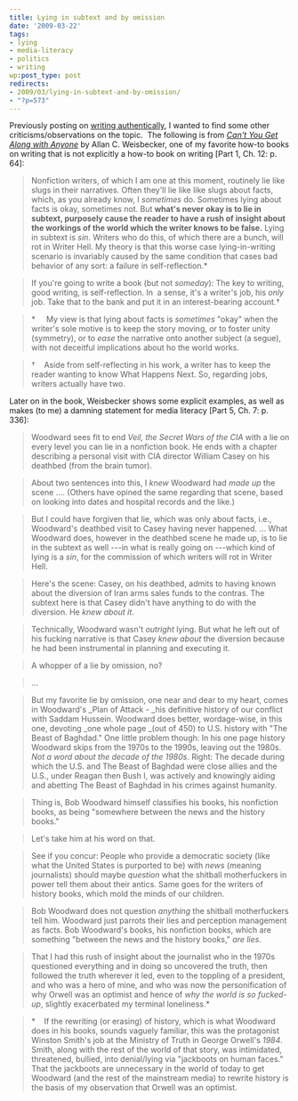 ```yaml
---
title: Lying in subtext and by omission
date: '2009-03-22'
tags:
- lying
- media-literacy
- politics
- writing
wp:post_type: post
redirects:
- 2009/03/lying-in-subtext-and-by-omission/
- "?p=573"
---
```


Previously posting on [writing authentically](http://www.island94.org/2009/03/pratfalls-to-writing-authentically/), I wanted to find some other criticisms/observations on the topic.  The following is from [_Can't You Get Along with Anyone_](http://www.amazon.com/Cant-You-Get-Along-Anyone/dp/0979711703) by Allan C. Weisbecker, one of my favorite how-to books on writing that is not explicitly a how-to book on writing [Part 1, Ch. 12: p. 64]:

> Nonfiction writers, of which I am one at this moment, routinely lie like slugs in their narratives. Often they'll lie like like slugs about facts, which, as you already know, I _sometimes_ do. Sometimes lying about facts is okay, sometimes not. But **what's never okay is to lie in subtext, purposely cause the reader to have a rush of insight about the workings of the world which the writer knows to be false.** Lying in subtext is _sin_. Writers who do this, of which there are a bunch, will rot in Writer Hell. My theory is that this worse case lying-in-writing scenario is invariably caused by the same condition that cases bad behavior of any sort: a failure in self-reflection.\*

>

> If you're going to write a book (but not _someday_): The key to writing, good writing, is self-reflection. In  a sense, it's a writer's job, his _only_ job. Take that to the bank and put it in an interest-bearing account.†

>

> \*     My view is that lying about facts is _sometimes_ "okay" when the writer's sole motive is to keep the story moving, or to foster unity (symmetry), or to _ease_ the narrative onto another subject (a segue), with not deceitful implications about ho the world works.

>

> †    Aside from self-reflecting in his work, a writer has to keep the reader wanting to know What Happens Next. So, regarding jobs, writers actually have two.

>

Later on in the book, Weisbecker shows some explicit examples, as well as makes (to me) a damning statement for media literacy [Part 5, Ch. 7: p. 336]:

> Woodward sees fit to end _Veil, the Secret Wars of the CIA_ with a lie on every level you can lie in a nonfiction book. He ends with a chapter describing a personal visit with CIA director William Casey on his deathbed (from the brain tumor).

>

> About two sentences into this, I _knew_ Woodward had _made up_ the scene .... (Others have opined the same regarding that scene, based on looking into dates and hospital records and the like.)

>

> But I could have forgiven that lie, which was only about facts, i.e., Woodward's deathbed visit to Casey having never happened. ... What Woodward does, however in the deathbed scene he made up, is to lie in the subtext as well ---in what is really going on ---which kind of lying is a _sin_, for the commission of which writers will rot in Writer Hell.

>

> Here's the scene: Casey, on his deathbed, admits to having known about the diversion of Iran arms sales funds to the contras. The subtext here is that Casey didn't have anything to do with the diversion. He _knew about it_.

>

> Technically, Woodward wasn't _outright_ lying. But what he left out of his fucking narrative is that Casey _knew about_ the diversion because he had been instrumental in planning and executing it.

>

> A whopper of a lie by omission, no?

>

> ...

>

> But my favorite lie by omission, one near and dear to my heart, comes in Woodward's _Plan of Attack - _his definitive history of our conflict with Saddam Hussein. Woodward does better, wordage-wise, in this one, devoting _one whole page _(out of 450) to U.S. history with "The Beast of Baghdad." One little problem though: In his one page history Woodward skips from the 1970s to the 1990s, leaving out the 1980s. _Not a word about the decade of the 1980s_. Right: The decade during which the U.S. and The Beast of Baghdad were close allies and the U.S., under Reagan then Bush I, was actively and knowingly aiding and abetting The Beast of Baghdad in his crimes against humanity.

>

> Thing is, Bob Woodward himself classifies his books, his nonfiction books, as being "somewhere between the news and the history books."

>

> Let's take him at his word on that.

>

> See if you concur: People who provide a democratic society (like what the United States is purported to be) with _news_ (meaning journalists) should maybe _question_ what the shitball motherfuckers in power tell them about their antics. Same goes for the writers of history books, which mold the minds of our children.

>

> Bob Woodward does not question _anything_ the shitball motherfuckers tell him. Woodward just parrots their lies and perception management as facts. Bob Woodward's books, his nonfiction books, which are something "between the news and the history books," _are lies_.

>

> That I had this rush of insight about the journalist who in the 1970s questioned everything and in doing so uncovered the truth, then followed the truth wherever it led, even to the toppling of a president, and who was a hero of mine, and who was now the personification of why Orwell was an optimist and hence of _why the world is so fucked-up_, slightly exacerbated my terminal loneliness.\*

>

> \*    If the rewriting (or erasing) of history, which is what Woodward does in his books, sounds vaguely familiar, this was the protagonist Winston Smith's job at the Ministry of Truth in George Orwell's _1984_. Smith, along with the rest of the world of that story, was intimidated, threatened, bullied, into denial/lying via "jackboots on human faces." That the jackboots are unnecessary in the world of today to get Woodward (and the rest of the mainstream media) to rewrite history is the basis of my observation that Orwell was an optimist.

>
